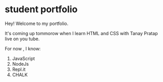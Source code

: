 # student portfolio

Hey! Welcome to my portfolio. 

It's coming up tommorow when I learn HTML and CSS with Tanay Pratap live on you tube.

For now , I know:
1. JavaScript
2. NodeJs
3. Repl.it
4. CHALK